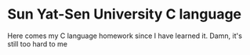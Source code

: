# Sun Yat-Sen University C language
Here comes my C language homework since I have learned it.
Damn, it's still too hard to me
